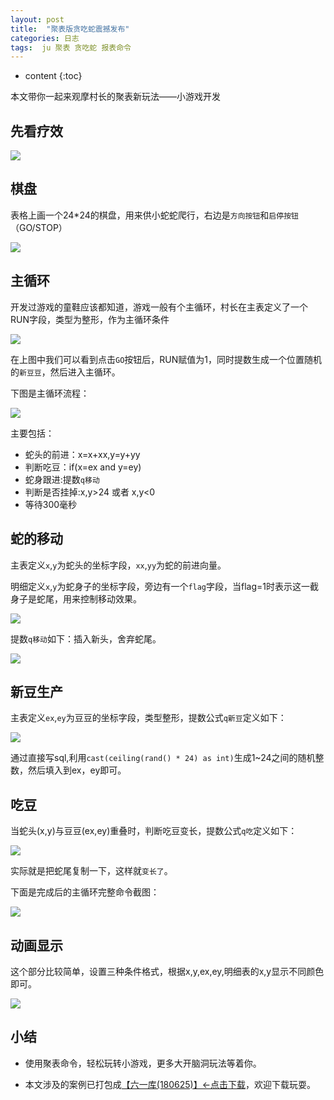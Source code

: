 ```yaml
---
layout: post
title:  "聚表版贪吃蛇震撼发布"
categories: 日志
tags:  ju 聚表 贪吃蛇 报表命令
---
```


* content
{:toc}

本文带你一起来观摩村长的聚表新玩法——小游戏开发

## 先看疗效
![](/img/ju4-1.gif)

## 棋盘
表格上画一个24*24的棋盘，用来供小蛇蛇爬行，右边是`方向按钮`和`启停按钮`（GO/STOP）

![](/img/ju4-2.jpg)

## 主循环
开发过游戏的童鞋应该都知道，游戏一般有个主循环，村长在主表定义了一个RUN字段，类型为整形，作为主循环条件

![](/img/ju4-3.jpg)

在上图中我们可以看到点击`GO`按钮后，RUN赋值为1，同时提数生成一个位置随机的`新豆豆`，然后进入主循环。

下图是主循环流程：

![](/img/ju4-6.jpg)

主要包括：

* 蛇头的前进：x=x+xx,y=y+yy
* 判断吃豆：if(x=ex and y=ey)
* 蛇身跟进:提数`q移动`
* 判断是否挂掉:x,y>24 或者 x,y<0
* 等待300毫秒

## 蛇的移动
主表定义`x`,`y`为蛇头的坐标字段，`xx`,`yy`为蛇的前进向量。

明细定义`x`,`y`为蛇身子的坐标字段，旁边有一个`flag`字段，当flag=1时表示这一截身子是蛇尾，用来控制移动效果。

![](/img/ju4-5.jpg)

提数`q移动`如下：插入新头，舍弃蛇尾。

![](/img/ju4-7.jpg)

## 新豆生产
主表定义`ex`,`ey`为豆豆的坐标字段，类型整形，提数公式`q新豆`定义如下：

![](/img/ju4-4.jpg)

通过直接写sql,利用`cast(ceiling(rand() * 24) as int)`生成1~24之间的随机整数，然后填入到ex，ey即可。

## 吃豆
当蛇头(x,y)与豆豆(ex,ey)重叠时，判断吃豆变长，提数公式`q吃`定义如下：

![](/img/ju4-8.jpg)

实际就是把蛇尾复制一下，这样就`变长了`。

下面是完成后的主循环完整命令截图：

![](/img/ju4-9.jpg)

## 动画显示
这个部分比较简单，设置三种条件格式，根据x,y,ex,ey,明细表的x,y显示不同颜色即可。

![](/img/ju4-10.jpg)

## 小结
* 使用聚表命令，轻松玩转小游戏，更多大开脑洞玩法等着你。

* 本文涉及的案例已打包成[【六一库(180625)】←点击下载](/files/61data180625.zip)，欢迎下载玩耍。